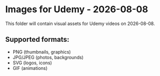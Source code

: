 # Images for Udemy - 2026-08-08

This folder will contain visual assets for Udemy videos on 2026-08-08.

## Supported formats:
- PNG (thumbnails, graphics)
- JPG/JPEG (photos, backgrounds)
- SVG (logos, icons)
- GIF (animations)
